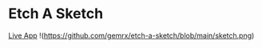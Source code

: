 # Etch A Sketch

[Live App](https://gemrx.github.io/etch-a-sketch/)
!(https://github.com/gemrx/etch-a-sketch/blob/main/sketch.png)